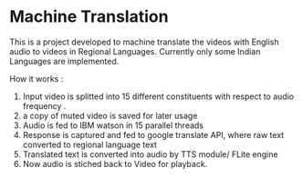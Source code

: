 # Machine Translation

This is a project developed to machine translate the videos with English audio to videos in Regional Languages. Currently only some Indian Languages are implemented.


How it works :

1) Input video is splitted into 15 different constituents with respect to audio frequency .
2) a copy of muted video is saved for later usage
3) Audio is fed to IBM watson in 15 parallel threads
4) Response is captured and fed to google translate API, where raw text converted to regional language text
5) Translated text is converted into audio by TTS module/ FLite engine
6) Now audio is stiched back to Video for playback.
